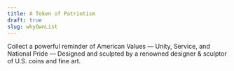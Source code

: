 ```yaml
---
title: A Token of Patriotism
draft: true
slug: whyOwnList
---
```


Collect a powerful reminder of American Values — Unity, Service, and National Pride — Designed and sculpted by a renowned designer & sculptor of U.S. coins and fine art.